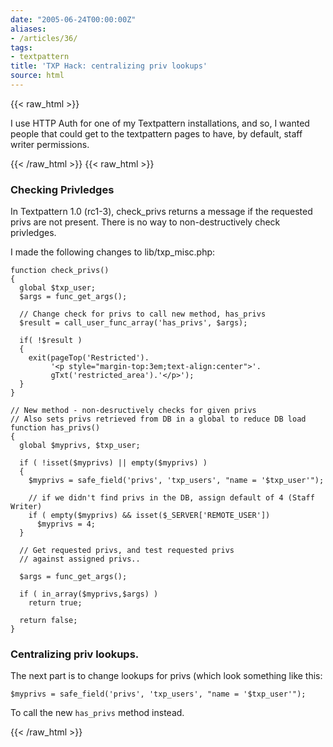 ```yaml
---
date: "2005-06-24T00:00:00Z"
aliases:
- /articles/36/
tags:
- textpattern
title: 'TXP Hack: centralizing priv lookups'
source: html
---
```

{{< raw_html >}}
<p>I use <span class="caps">HTTP</span> Auth for one of my Textpattern installations, and so, I wanted people that could get to the textpattern pages to have, by default, staff writer permissions.</p>
{{< /raw_html >}}
<!--more-->
{{< raw_html >}}
<h3>Checking Privledges</h3>

<p>In Textpattern 1.0 (rc1-3), check_privs returns a message if the requested privs are not present. There is no way to non-destructively check privledges.</p>

<p>I made the following changes to lib/txp_misc.php:</p>

<pre><code>function check_privs()
{
  global $txp_user;
  $args = func_get_args();

  // Change check for privs to call new method, has_privs
  $result = call_user_func_array('has_privs', $args);

  if( !$result )
  {
    exit(pageTop('Restricted').
         '&lt;p style=&quot;margin-top:3em;text-align:center&quot;&gt;'.
         gTxt('restricted_area').'&lt;/p&gt;');
  }
}

// New method - non-desructively checks for given privs
// Also sets privs retrieved from DB in a global to reduce DB load
function has_privs()
{
  global $myprivs, $txp_user;

  if ( !isset($myprivs) || empty($myprivs) )
  {
    $myprivs = safe_field('privs', 'txp_users', &quot;name = '$txp_user'&quot;);

    // if we didn't find privs in the DB, assign default of 4 (Staff Writer)
    if ( empty($myprivs) &amp;&amp; isset($_SERVER['REMOTE_USER'])
      $myprivs = 4;
  }

  // Get requested privs, and test requested privs
  // against assigned privs..

  $args = func_get_args();

  if ( in_array($myprivs,$args) )
    return true;

  return false;
}
</code></pre>

<h3>Centralizing priv lookups.</h3>

<p>The next part is to change lookups for privs (which look something like this: </p>

<p><code>$myprivs = safe_field('privs', 'txp_users', &quot;name = '$txp_user'&quot;);</code></p>

<p>To call the new <code>has_privs</code> method instead.</p>
{{< /raw_html >}}
